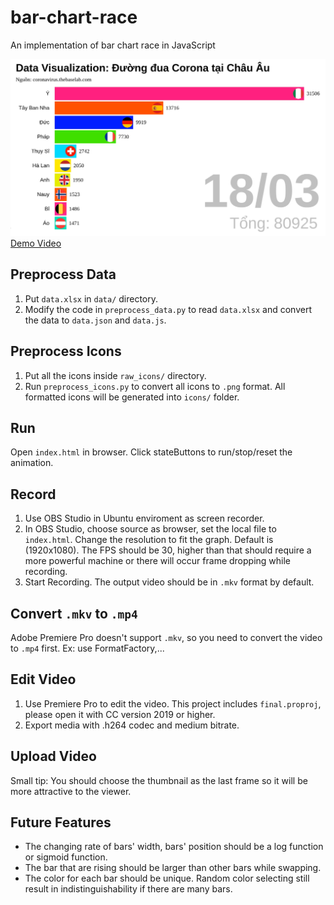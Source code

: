 # bar-chart-race
An implementation of bar chart race in JavaScript

![Thumbnail](demo/thumbnail.png)
[Demo Video](https://www.youtube.com/watch?v=ckO_9_MCfE4)


## Preprocess Data
1. Put `data.xlsx` in `data/` directory. 
2. Modify the code in `preprocess_data.py` to read `data.xlsx` and convert the data to `data.json` and `data.js`.

## Preprocess Icons
1. Put all the icons inside `raw_icons/` directory. 
2. Run `preprocess_icons.py` to convert all icons to `.png` format. All formatted icons will be generated into `icons/` folder.

## Run
Open `index.html` in browser. Click stateButtons to run/stop/reset the animation.

## Record
1. Use OBS Studio in Ubuntu enviroment as screen recorder.
2. In OBS Studio, choose source as browser, set the local file to `index.html`. Change the resolution to fit the graph. Default is (1920x1080). The FPS should be 30, higher than that should require a more powerful machine or there will occur  frame dropping while recording.
3. Start Recording. The output video should be in `.mkv` format by default.

## Convert `.mkv` to `.mp4`
Adobe Premiere Pro doesn't support `.mkv`, so you need to convert the video to `.mp4` first. Ex: use FormatFactory,...

## Edit Video
1. Use Premiere Pro to edit the video. This project includes `final.proproj`, please open it with CC version 2019 or higher.
2. Export media with .h264 codec and medium bitrate.

## Upload Video
Small tip: You should choose the thumbnail as the last frame so it will be more attractive to the viewer.

## Future Features
- The changing rate of bars' width, bars' position should be a log function or sigmoid function.
- The bar that are rising should be larger than other bars while swapping.
- The color for each bar should be unique. Random color selecting still result in indistinguishability if there are many bars.